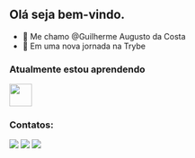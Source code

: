 ## Olá seja bem-vindo.

- 👋 Me chamo @Guilherme Augusto da Costa
- 🚀 Em uma nova jornada na Trybe

### Atualmente estou aprendendo 

 <img src="https://cdn.jsdelivr.net/gh/devicons/devicon/icons/html5/html5-plain-wordmark.svg" width="40" height="40"/> 




### Contatos:


<div>
<a href="https://www.https://www.instagram.com/guilherme_a_costa/?hl=pt-br" target="_blank"><img src="https://img.shields.io/badge/-Instagram-%23E4405F?style=for-the-badge&logo=instagram&logoColor=white" target="_blank"></a> <a href = "mailto:guilherme.i9com.net@gmail.com"><img src="https://img.shields.io/badge/Gmail-D14836?style=for-the-badge&logo=gmail&logoColor=white" target="_blank"></a> <a href="https://www.linkedin.com/in/guilherme-augusto-da-costa-34253278/" target="_blank"><img src="https://img.shields.io/badge/-LinkedIn-%230077B5?style=for-the-badge&logo=linkedin&logoColor=white" target="_blank"></a>   
        
</div>
